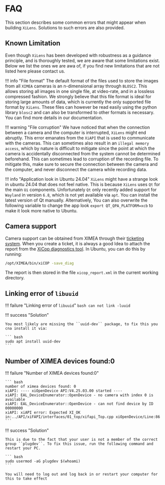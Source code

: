# FAQ

This section describes some common errors that might appear when building ``XiLens``. Solutions to such errors are
also provided.

## Known Limitation
Even though `XiLens` has been developed with robustness as a guidance principle, and is thoroughly tested, we are aware
that some limitations exist. Below we list the ones we are awa of, if you find new limitations that are not listed here
please contact us.

!!! info "File format"
    The default format of the files used to store the images from all `XIMEA` cameras is an n-dimensional array
    through `BLOSC2`. This allows storing all images in one single file, at video-rate, and in a lossless compressed fashion.
    We strongly believe that this file format is ideal for storing large amounts of data, which is currently the only
    supported file format by `XiLens`. These files can however be read easily using the python library `blosc2` and
    can also be transformed to other formats is necessary. You can find more details in our documentation.

!!! warning "File corruption"
    We have noticed that when the connection between a camera and the computer is interrupted, `XiLens` might end abruptly.
    This error emanates from the `XiAPI` that is used to communicate with the cameras. This can sometimes also result in
    an `illegal memory access`, which by nature is difficult to mitigate since the point at which the camera is accidentally
    disconnected from the system cannot be determined beforehand. This can sometimes lead to corruption of the recording file.
    To mitigate this, make sure to secure the connection between the camera and the computer, and never disconnect
    the camera while recording data.

!!! info "Application look in Ubuntu 24.04"
    `XiLens` might have a strange look in ubuntu 24.04 that does not feel native. This is because
    `XiLens` uses `Qt` for the main `Ui` components. Unfortunately `Qt` only recently added support for `Wayland` in
    version `6.8`, which is not yet available via `apt`. You can install the latest version of Qt manually.
    Alternatively, You can also overwrite the following variable to change the app look `export QT_QPA_PLATFORM=xcb`
    to make it look more native to Ubuntu.

## Camera support
Camera support can be obtained from XIMEA through their [ticketing system](https://desk.ximea.com). When you create a
ticket, it is always a good Idea to attach the report from the [XiCop diagnostics tool](https://www.ximea.com/support/wiki/allprod/Saving_a_diagnostic_log_using_xiCop).
In Ubuntu, you can do this by running:

``` bash
/opt/XIMEA/bin/xiCOP -save_diag
```

The report is then stored in the file ``xicop_report.xml`` in the current working directory.


## Linking error of ``libuuid``
!!! failure "Linking error of `libuuid`"
    ``` bash
    can not link -luuid
    ```

!!! success "Solution"

    You most likely are missing the ``uuid-dev`` package, to fix this you
    cna install it via:

    ``` bash
    sudo apt install uuid-dev
    ```

## Number of XIMEA devices found:0
!!! failure "Number of XIMEA devices found:0"

    ``` bash
    number of ximea devices found: 0
    xiAPI: ---- xiOpenDevice API:V4.25.03.00 started ----
    xiAPI: EAL_DeviceEnumerator::OpenDevice - no camera with index 0 is available
    xiAPI: EAL_DeviceEnumerator::OpenDevice - can not find device by ID 00000000
    xiAPI: xiAPI error: Expected XI_OK in:../API/xiFAPI/interfaces/01_top/xifapi_Top.cpp xiOpenDevice/Line:86
    ```

!!! success "Solution"

    This is due to the fact that your user is not a member of the correct
    group ``plugdev``. To fix this issue, run the following command and
    restart your PC.

    ``` bash
    sudo usermod -aG plugdev $(whoami)
    ```

    You will need to log out and log back in or restart your computer for this to take effect
